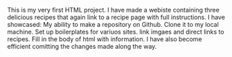 This is my very first HTML project. I have made a webiste containing three delicious recipes that again link to a recipe page with full instructions. I have showcased: My ability to make a repository on Github. Clone it to my local machine. Set up boilerplates for variuos sites. link imgaes and direct links to recipes. Fill in the body of html with information. I have also become efficient comitting the changes made along the way. 